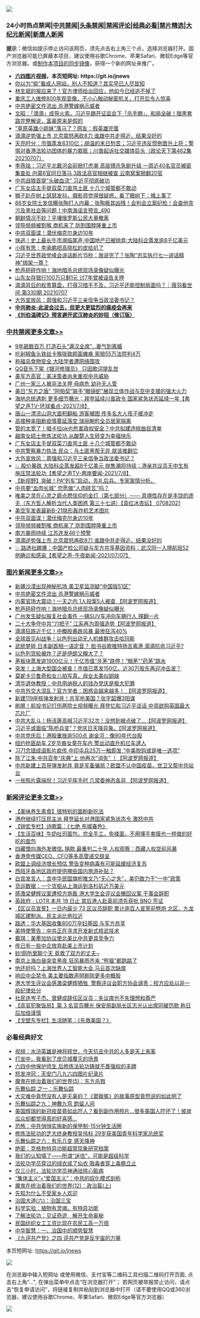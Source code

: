 ![](https://raw.githubusercontent.com/fqnews/bnews/master/64photo/fqnews-qr.jpg)

<div id="tt">
<h3>24小时热点禁闻|<a href="#%E4%B8%AD%E5%85%B1%E7%A6%81%E9%97%BB%E6%9B%B4%E5%A4%9A%E6%96%87%E7%AB%A0">中共禁闻</a>|<a href="#%E5%9B%BE%E7%89%87%E6%96%B0%E9%97%BB%E6%9B%B4%E5%A4%9A%E6%96%87%E7%AB%A0">头条禁闻</a>|<a href="#%E6%96%B0%E9%97%BB%E8%AF%84%E8%AE%BA%E6%9B%B4%E5%A4%9A%E6%96%87%E7%AB%A0">禁闻评论|<a href="#%E5%BF%85%E7%9C%8B%E7%BB%8F%E5%85%B8%E5%A5%BD%E6%96%87">经典必看|<a href="/video.md#%E7%A6%81%E7%89%87%E7%B2%BE%E9%80%89">禁片精选</a>|<a href="https://github.com/fqnews/djy/blob/master/gb/nf1351518.md#1">大纪元新闻</a>|<a href="https://github.com/fqnews/ntdtv/blob/master/gb/prog204.md#1">新唐人新闻</a></h3>
<div><b>提示：</b>微信如提示停止访问该网页，须先点击右上角三个点，选择浏览器打开。国产浏览器可能已屏蔽本项目，建议使用谷歌Chrome、苹果Safari、微软Edge等官方浏览器。或<a href="https://github.com/fqnews/bnews/blob/master/%E5%88%B6%E4%BD%9Cgit%E7%A6%81%E9%97%BB%E9%95%9C%E5%83%8F.md">制作本项目的同步镜像</a>，获得一个新的网址来推广。</div>
<ul>
<li><b><a href="http://d1.bdrive.tk/64.mp4" target="_blank">六四图片视频</a>，本页短网址: https://git.io/jnews</b></li>
<li><a href="/cnnews/20210708/1582849.md">你以为“偷”看成人网站，别人不知道？其实早已人尽皆知</a></li>
<li><a href="/cnnews/20210708/1582819.md">林生斌的报应来了！官方律师给出回应，他如今已经逃不掉了</a></li>
<li><a href="/funmedia/20210708/1582817.md">重庆工人维修800年观音像，不小心触动秘密机关，打开后令人惊喜</a></li>
<li><a href="/topimagenews/20210708/1583017.md">中共绝密文件流出 杀港警嫁祸示威者</a></li>
<li><a href="/cbnews/20210708/1582657.md">文昭：「滴滴」成导火索，习近平踢开证监会下「杀手鐧」，和局全破！暗黑套路完整解说，富豪原来是假的</a></li>
<li><a href="/cnnews/20210708/1582887.md">“草原英雄小姐妹”落马了？网友：假英雄完蛋</a></li>
<li><a href="/cbnews/20210708/1582888.md">滴滴逆势强上市 北京震怒再砍8刀 谁跟中共走得近，结果没好的</a></li>
<li><a href="/cbnews/20210708/1582771.md">天亮时分：市值蒸发8310亿；胡温的末日愁苦；习近平违反惯例晋升上将；警惕对香港法轮功团体的暴力栽赃；川普起诉社交媒体巨头（政论天下第462集 20210707）</a></li>
<li><a href="/comments/20210708/1582999.md">李燕铭：习近平北戴河会前掀打虎潮 高层搏杀急剧升级 一周近40名官员被密集查处 内蒙6官同日落马 3政法高官相继被查 云南窝案掀翻20官</a></li>
<li><a href="/cbnews/20210708/1582728.md">中共战狼首提“头破血流” 习近平彻底破功</a></li>
<li><a href="/cbnews/20210708/1583129.md">广东女店主手提双菜刀直骂土匪 十几个城管都不敢动</a></li>
<li><a href="/funmedia/20210708/1582845.md">狮子趴在树上瑟瑟发抖，摄影师觉得很疑惑，看了眼树下：摊上事了</a></li>
<li><a href="/comments/20210708/1582654.md">86岁女院士发信曝张陶打人内幕：张陶极其凶残！会判会立案纪检！会查他贪污及黑社会等问题！中南海谣言预言_490</a></li>
<li><a href="/worldnews/20210708/1582846.md">朝鲜情况不妙？平壤俄罗斯公民大量撤离</a></li>
<li><a href="/cbnews/20210708/1583002.md">领导频频被割喉 商机来了 防割围脖隆重上市</a></li>
<li><a href="/cbnews/20210708/1583007.md">中共双面谍！潜伏梅克尔身边10年</a></li>
<li><a href="/finance/20210708/1583120.md">快逃！史上最长牛市濒临尾声;中国地产已被抛弃;大陆科企蒸发逾8千亿美元</a></li>
<li><a href="/baitai/20210708/1583026.md">小晖有思｜李承鹏把高晓松的皮给扒了</a></li>
<li><a href="/bannedvideo/20210708/1582844.md">习近平世界政党峰会讲话断片15秒：我说完了？张陶“忠实执行七一讲话精神”绑架一尊？</a></li>
<li><a href="/topimagenews/20210708/1582726.md">枪声砰砰作响！海地暗杀总统现场录像疑似曝光</a></li>
<li><a href="/cbnews/20210708/1582689.md">山东女存银行100万只剩1元 讨7年曾被诬告关押</a></li>
<li><a href="/bannedvideo/20210708/1582863.md">滴滴背后的权贵算盘，打得习措手不及，习近平还能控制局面吗？｜薇羽看世间 第330期 20210707</a></li>
<li><a href="/cbnews/20210708/1583119.md">大外宣放风：周强和习近平三亲信争当政法委书记？</a></li>
<li><b><a href="/comments/20200211/1275071.md" target="_blank">中共肺炎-此波会过去，但更大更猛烈的瘟疫会再来</a></b></li>
<li><b><a href="/comments/20200207/1272816.md" target="_blank">《刘伯温碑记》预言避开武汉肺炎的妙招（修订版）</a></b></li>
</ul>
</div>

<div class="catlist">
<h3><a href="/cbnews/" target="_blank">中共禁闻</a><span><a href="/cbnews/" target="_blank" rel="nofollow">更多文章>></a></span></h3>
<ul>
<li><a href="/cbnews/20210709/1583373.md" target="_blank">9年砸数百万 打造石头“满汉全席”…妻气到离婚</a></li>
<li><a href="/cbnews/20210709/1583360.md" target="_blank">吃剁椒鱼头铁丝卡喉咙致颜面瘫痪 索赔55万法院判4万</a></li>
<li><a href="/cbnews/20210709/1583333.md" target="_blank">称福岛食物安全 大陆学者遭网络围攻</a></li>
<li><a href="/cbnews/20210709/1583313.md" target="_blank">QQ音乐下架《银河修理员》 只因歌词提乱世</a></li>
<li><a href="/cbnews/20210709/1583307.md" target="_blank">美军方高官：美决策者尚未重视中共威胁</a></li>
<li><a href="/cbnews/20210709/1583305.md" target="_blank">广州一家三人被非法关押 母病危 幼孙无人管</a></li>
<li><a href="/cbnews/20210709/1583288.md" target="_blank">美日“东方之盾” “阿帕契”联手“眼镜蛇”展现立体作战与空中支援的强大火力</a></li>
<li><a href="/comments/20210709/1583251.md" target="_blank">海地总统遇刺 更多细节曝光；拜登延续川普政令 国家紧急状态延续一年【希望之声TV-环球看点-2021/7/8】</a></li>
<li><a href="/cbnews/20210709/1583233.md" target="_blank">唐山一漂流山洞大面积翻船 游客被困 传多名大人孩子被冲走</a></li>
<li><a href="/cbnews/20210708/1583193.md" target="_blank">高接种率阻断疫情蔓延落空 瑞丽畹町全员居家隔离</a></li>
<li><a href="/cbnews/20210708/1583161.md" target="_blank">管的太宽了！唱卡拉ok也危害政权安全？中共拟建违规曲目清单</a></li>
<li><a href="/cbnews/20210708/1583056.md" target="_blank">越南女硕士修炼法轮功 从酸楚人生转变为幸福快乐</a></li>
<li><a href="/cbnews/20210708/1583129.md" target="_blank">广东女店主手提双菜刀直骂土匪 十几个城管都不敢动</a></li>
<li><a href="/cbnews/20210708/1583128.md" target="_blank">中共警察暴力执法 民众：与土匪黑帮无异 就该推翻它</a></li>
<li><a href="/cbnews/20210708/1583119.md" target="_blank">大外宣放风：周强和习近平三亲信争当政法委书记？</a></li>
<li><a href="/comments/20210708/1583080.md" target="_blank">💥 股价暴跌 大陆科企蒸发超8千亿美元  抛售潮将持续；港亲共议员无中生有 施压禁法轮功【希望之声TV-两岸要闻-2021/7/8】</a></li>
<li><a href="/comments/20210708/1583064.md" target="_blank">【新视野】突破！PA“列车”启动，先礼后兵。专家案情分析。</a></li>
<li><a href="/cbnews/20210708/1583051.md" target="_blank">中共要“血肉长城” 您愿做“人肉砖瓦”吗？</a></li>
<li><a href="/comments/20210708/1583028.md" target="_blank">唯美之灵在心灵之巅点燃信仰的金灯（第七部分）—— 意境性存在是丰饶的虚无（东方哲人解析当代人类困惑  第三十七讲）【袁红冰杏坛】 07082021</a></li>
<li><a href="/cbnews/20210708/1583018.md" target="_blank">美空军发表最新B-21隐形轰炸机艺术图片</a></li>
<li><a href="/cbnews/20210708/1583007.md" target="_blank">中共双面谍！潜伏梅克尔身边10年</a></li>
<li><a href="/cbnews/20210708/1583002.md" target="_blank">领导频频被割喉 商机来了 防割围脖隆重上市</a></li>
<li><a href="/cbnews/20210708/1582990.md" target="_blank">南方暴雨持续 江苏连发46个预警</a></li>
<li><a href="/cbnews/20210708/1582888.md" target="_blank">滴滴逆势强上市 北京震怒再砍8刀 谁跟中共走得近，结果没好的</a></li>
<li><a href="/comments/20210708/1582871.md" target="_blank">💥 路透社踢爆：中国产检公司疑与军方共享基因资料；武汉同一入境航班52例确诊和感染【希望之声-午夜新闻-2021/07/07】</a></li>

</ul>
</div>
<div class="catlist">
<h3><a href="/topimagenews/" target="_blank">图片新闻</a><span><a href="/topimagenews/" target="_blank" rel="nofollow">更多文章>></a></span></h3>
<ul>
<li><a href="/topimagenews/20210709/1583332.md" target="_blank">新疆沙漠出现神秘机场 美卫星监测疑“中国版51区”</a></li>
<li><a href="/topimagenews/20210708/1583017.md" target="_blank">中共绝密文件流出 杀港警嫁祸示威者</a></li>
<li><a href="/topimagenews/20210708/1582899.md" target="_blank">内蒙官场大震动！一天之内 1人投案5人被查 【阿波罗网报道】</a></li>
<li><a href="/topimagenews/20210708/1582726.md" target="_blank">枪声砰砰作响！海地暗杀总统现场录像疑似曝光</a></li>
<li><a href="/topimagenews/20210707/1582217.md" target="_blank">广州发生疑似报复社会事件 一辆SUV车冲向车辆行人 撞翻一片</a></li>
<li><a href="/topimagenews/20210707/1582216.md" target="_blank">二十大争夺中共“刀把子” 江系再为周强造势【阿波罗网报道】</a></li>
<li><a href="/topimagenews/20210707/1582113.md" target="_blank">滴滴狂跌近千亿！中概股暴跌风暴 最惨狂泻40%</a></li>
<li><a href="/topimagenews/20210707/1582028.md" target="_blank">全球首见AI战争！以色列出动无人机蜂群攻击哈玛斯</a></li>
<li><a href="/topimagenews/20210706/1581728.md" target="_blank">武统梦碎 日本副首相一语定音？ 脸书谷歌推特扬言离港 滴滴抗命习近平?</a></li>
<li><a href="/topimagenews/20210706/1581523.md" target="_blank">以色列货轮被炸？还是伊朗又糗大了？</a></li>
<li><a href="/topimagenews/20210706/1581506.md" target="_blank">茅板块蒸发逾1900亿元！千亿市值“牙茅”跌停！“眼茅”“药茅”跳水</a></li>
<li><a href="/topimagenews/20210706/1581505.md" target="_blank">突发！上海大型国企被查！市值已蒸发150亿，近30万股东再迎冲击波？</a></li>
<li><a href="/topimagenews/20210706/1581222.md" target="_blank">莫妮卡贝鲁奇和女儿拍写真，母女太美似姐妹</a></li>
<li><a href="/topimagenews/20210705/1580992.md" target="_blank">清华退休教授：中共用纳税人的钱办党庆是极大犯罪</a></li>
<li><a href="/topimagenews/20210705/1580819.md" target="_blank">中共外交大混乱？官方学者：困惑会越来越多！ 【阿波罗网报道】</a></li>
<li><a href="/topimagenews/20210705/1580483.md" target="_blank">新建119座核弹发射井！共军呛美国？张宇韶爆3阳谋</a></li>
<li><a href="/topimagenews/20210704/1580353.md" target="_blank">刷屏！航投书记打伤两院士视频曝光 拜登忆和习近平谈话 中资欲购英国最大芯片厂</a></li>
<li><a href="/topimagenews/20210704/1580198.md" target="_blank">中共大乱斗！杨洁篪高喊习近平32次！没想到被点破了&#8230;【阿波罗网报道】</a></li>
<li><a href="/topimagenews/20210704/1580090.md" target="_blank">习近平或面临“陈桥兵变”？党庆日天降异象。【阿波罗网报道】</a></li>
<li><a href="/topimagenews/20210704/1579925.md" target="_blank">中共党庆后！港股重挫逾500点 谢金河：像90年代台股</a></li>
<li><a href="/topimagenews/20210704/1579885.md" target="_blank">纽约抢匪劫车 2岁华裔女童在车内 警出动直升机拦车逮人</a></li>
<li><a href="/topimagenews/20210703/1579780.md" target="_blank">习71念错成语影片疯传 中印屯兵25万一触即发 “中美脱钩或是唯一选项”</a></li>
<li><a href="/topimagenews/20210703/1579613.md" target="_blank">除了江朱 中共百年“庆典”上 他再次“消失” ！【阿波罗网报道】</a></li>
<li><a href="/topimagenews/20210702/1579216.md" target="_blank">中共新建上百导弹发射井 竟是军备骗局？欧盟不认中国疫苗，世卫又帮中共站台</a></li>
<li><a href="/topimagenews/20210702/1578867.md" target="_blank">一张照片露端倪！习近平挥手时 几常委神态各异 【阿波罗网报道】</a></li>

</ul>
</div>
<div class="catlist">
<h3><a href="/comments/" target="_blank">新闻评论</a><span><a href="/comments/" target="_blank" rel="nofollow">更多文章>></a></span></h3>
<ul>
<li><a href="/comments/20210709/1583367.md" target="_blank">【美味养生素食】很特别的面粉新吃法</a></li>
<li><a href="/comments/20210709/1583366.md" target="_blank">港府继续打压民主派 拜登延长对港国家紧急状态令 激怒中共</a></li>
<li><a href="/comments/20210709/1583365.md" target="_blank">【钟宏专栏】诗歌篇：《七绝 布城春色》</a></li>
<li><a href="/comments/20210709/1583362.md" target="_blank">【生活百味】牛奶吐司面包，完全手工，免揉面，不用懂手套膜也一样做的好吃的面包</a></li>
<li><a href="/comments/20210709/1583361.md" target="_blank">四藏僧向海外发微信､捐款 最重判二十年 人权观察：西藏人权空前风暴</a></li>
<li><a href="/comments/20210709/1583331.md" target="_blank">香港壹传媒CEO、CFO等多高管递交辞呈</a></li>
<li><a href="/comments/20210709/1583330.md" target="_blank">欧盟上调经济增长预估 警告变种病毒有可能延缓经济复苏</a></li>
<li><a href="/comments/20210709/1583329.md" target="_blank">西班牙各地区政府提供哪些国内旅游补贴？</a></li>
<li><a href="/comments/20210709/1583328.md" target="_blank">白宫发言人：含中华民国旗帜推文乃“无心之失”，美仍致力于“一中”政策</a></li>
<li><a href="/comments/20210709/1583304.md" target="_blank">货运数据：一个货柜从上海运到洛杉矶近万美元</a></li>
<li><a href="/comments/20210709/1583300.md" target="_blank">感激梁健辉议案遭校方炮轰 港大学生会评议会撤回议案 干事会辞职</a></li>
<li><a href="/comments/20210709/1583299.md" target="_blank">英政府﹕LOTR 本月 19 日止 其后港人赴英前须先获批 BNO 签证</a></li>
<li><a href="/comments/20210709/1583298.md" target="_blank">【区议员宣誓】一日内最少 73 区议员辞职 累计逾百人宣誓前劈炮 北区、九龙城区建制派、民主派比例拉近</a></li>
<li><a href="/comments/20210709/1583297.md" target="_blank">路透：华大基因收集800万孕妇基因 与军方共享</a></li>
<li><a href="/comments/20210709/1583287.md" target="_blank">美特使警告：中共正在寻求开发新式核武技术</a></li>
<li><a href="/comments/20210709/1583286.md" target="_blank">戴琪：美墨加协议使北美比中共更具竞争力</a></li>
<li><a href="/comments/20210709/1583274.md" target="_blank">传已有一些中企放弃赴美上市计划</a></li>
<li><a href="/comments/20210709/1583273.md" target="_blank">妙!厕所里聊个天 竟救了双方的丈夫~</a></li>
<li><a href="/comments/20210709/1583272.md" target="_blank">南京上海白昼突变黑夜 狂风暴雨齐来 “熊猫”都跑路了</a></li>
<li><a href="/comments/20210709/1583271.md" target="_blank">他还好吗？上海世界人工智能大会 马云首次缺席</a></li>
<li><a href="/comments/20210709/1583261.md" target="_blank">响应中企禁令 美主要指数声明剔除更多中概股</a></li>
<li><a href="/comments/20210709/1583259.md" target="_blank">港大学生评议会感激梁健辉牺牲  警察评议会职方协会谴责：校方应处以非一般纪律处分</a></li>
<li><a href="/comments/20210709/1583258.md" target="_blank">社民连岑子杰、曾健成辞任区议员：失议席也不失理想和尊严</a></li>
<li><a href="/comments/20210709/1583257.md" target="_blank">【高官犯聚饭局】第 3 名官员曝光 保安局副局长区志光认出席同被罚款 称日后加倍谨慎</a></li>
<li><a href="/comments/20210709/1583256.md" target="_blank">【戈壁东专栏】生活随笔：《先救美国？》</a></li>

</ul>
</div>

<div class="catlist">
<h3>必看经典好文</h3>
<ul>
<li><a href="/comments/20200623/1273653.md" target="_blank">视频：水浒英雄是神将转世，今天抗击中共的人多是天上来客</a></li>
<li><a href="/comments/20201015/1414242.md" target="_blank">打坐中，我看到了庞贝城覆灭的场景</a></li>
<li><a href="/comments/20200926/1403542.md" target="_blank">六四中他保护师生 后修炼法轮功铸就不畏强权的丰碑</a></li>
<li><a href="/comments/20200604/783200.md" target="_blank">怒发冲冠：天安门八九六四图片纪录片</a></li>
<li><a href="/topimagenews/20180524/946967.md" target="_blank">魔鬼在统治着我们的世界(5)：东方杀戮</a></li>
<li><a href="/tculture/20170710/789533.md" target="_blank">乐舞仙踪 之一：乐舞仙踪</a></li>
<li><a href="/lifebaike/20210511/1544066.md" target="_blank">大灾难中竟然没有人是无辜的？《窦娥冤》的故事原型竟然说的如此明了</a></li>
<li><a href="/tculture/20170718/793528.md" target="_blank">乐舞仙踪之九：神舞九穹 韵留人间</a></li>
<li><a href="/comments/20201215/1447764.md" target="_blank">美国辉瑞的新冠疫苗竟如此吓人？看到副作用照片…很多美国人吓坏了！彼岸瓜众却都觉得真的好喜感…</a></li>
<li><a href="/baitai/20200711/1359005.md" target="_blank">恐怖：中共悄悄实施新的保甲制-15分钟生活圈</a></li>
<li><a href="/comments/20190517/1129285.md" target="_blank">修炼法轮功的芝大终身教授吴伟标 29岁获美国青年科学家总统奖</a></li>
<li><a href="/tculture/20190101/792146.md" target="_blank">乐舞仙踪之六：有乐几变 感天降神</a></li>
<li><a href="/comments/20200705/783265.md" target="_blank">绝密：克格勃特异功能超常现象研究档案</a></li>
<li><a href="/sohnews/20161029/607205.md" target="_blank">我们的认知塌了——所谓“迷信”，可能是超级科学</a></li>
<li><a href="/comments/20210317/1506773.md" target="_blank">法轮功学员穿过的绒衣成了仙衣 吸毒者穿上毒瘾立止</a></li>
<li><a href="/health/20170626/780270.md" target="_blank">仅三小时，法轮功学员神通祛除心脏病</a></li>
<li><a href="/comments/20201007/1409565.md" target="_blank">“集体主义”+“爱国主义”：中共的奴化模式剖析</a></li>
<li><a href="/topimagenews/20180601/951286.md" target="_blank">魔鬼在统治着我们的世界(12)：政治篇(上)</a></li>
<li><a href="/comments/20200620/1346848.md" target="_blank">先知为什么不受家乡人欢迎</a></li>
<li><a href="/cbnews/20180312/913459.md" target="_blank">治国大道(六)：治国三宝</a></li>
<li><a href="/comments/20200605/783205.md" target="_blank">科学实验：植物有灵魂，有特异功能</a></li>
<li><a href="/comments/20200307/1289968.md" target="_blank">了解法轮功：见证奇迹　解开生命奥秘</a></li>
<li><a href="/lifebaike/20200515/1328783.md" target="_blank">民国纺织女工工资比现在农民工高一万倍</a></li>
<li><a href="/comments/20200605/1340202.md" target="_blank">中华智慧：一、治国中的顺势智慧</a></li>
<li><a href="/bookonline/20131116/201053.md" target="_blank">《九评共产党》之四 评共产党是反宇宙的力量</a></li>

</ul>
</div>

本页短网址: https://git.io/jnews

![](https://raw.githubusercontent.com/fqnews/bnews/master/64photo/fqnews-qr.jpg)

在浏览器中输入短网址 或使用微信、支付宝等二维码工具扫描二维码打开页面, 点击右上角"...", 在弹出菜单中点击“在浏览器打开”； 若网页被举报禁止访问，请点击“恢复申请访问”，将链接复制并粘贴到浏览器中打开（请不要使用QQ或360浏览器，建议使用谷歌Chrome、苹果Safari、微软Edge等官方浏览器）

![](https://raw.githubusercontent.com/fqnews/bnews/master/64photo/wx.jpg)